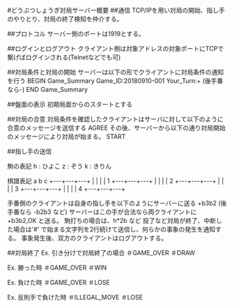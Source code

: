 #どうぶつしょうぎ対局サーバー概要
##通信
TCP/IPを用い対局の開始、指し手のやりとり、対局の終了検知を仲介する。

##プロトコル
サーバー側のポートは1919とする。

##ログインとログアウト
クライアント側は対象アドレスの対象ポートにTCPで繋げばログインされる(Telnetなどでも可)

##対局条件と対局の開始
サーバーは以下の形でクライアントに対局条件の通知を行う
BEGIN Game_Summary
Game_ID:20180910-001
Your_Turn:+ (後手番なら-)
END Game_Summary

##盤面の表示
初期局面からのスタートとする

##対局の合意
対局条件を確認したクライアントはサーバに対して以下のように合意のメッセージを送信する
AGREE
その後、サーバーから以下の通り対局開始のメッセージにより対局が始まる。
START

##指し手の送信

駒の表記
h : ひよこ
z : ぞう
k : きりん

棋譜表記
  a   b   c
+---+---+---+
|   |   |   | 1
+---+---+---+
|   |   |   | 2
+---+---+---+
|   |   |   | 3
+---+---+---+
|   |   |   | 4
+---+---+---+

手番側のクライアントは自身の指し手を以下のようにサーバーに送る
+b3b2 (後手番なら -b2b3 など)
サーバーはこの手が合法なら両クライアントに
+b3b2,OK
と送る。
駒打ちの場合は、h*2b など
投了など対局が終了、中断した場合は'#' で始まる文字列を2行続けて送信し、何らかの事象の発生を通知する。
事象発生後、双方のクライアントはログアウトする。

##対局終了
Ex. 引き分けで対局終了の場合
＃GAME_OVER
＃DRAW

Ex. 勝った時
＃GAME_OVER
＃WIN

Ex. 負けた時
＃GAME_OVER
＃LOSE

Ex. 反則手で負けた時
＃ILLEGAL_MOVE
＃LOSE